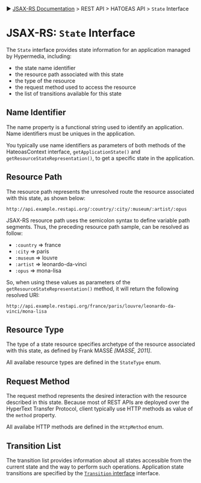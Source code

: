 :arrow_forward: [JSAX-RS Documentation](./jsax-rs-reference.md) > REST API > HATOEAS API > `State` Interface

# JSAX-RS: `State` Interface

The `State` interface provides state information for an application managed by Hypermedia, including:

- the state name identifier
- the resource path associated with this state
- the type of the resource
- the request method used to access the resource
- the list of transitions available for this state

## Name Identifier

The name property is a functional string used to identify an application. Name identifiers must be uniques in the application.

You typically use name identifiers as parameters of both methods of the HateoasContext interface, `getApplicationState()` and `getResourceStateRepresentation()`, to get a specific state in the application.

## Resource Path

The resource path represents the unresolved route the resource associated with this state, as shown below:

```
http://api.example.restapi.org/:country/:city/:museum/:artist/:opus
```

JSAX-RS resource path uses the semicolon syntax to define variable path segments. Thus, the preceding resource path sample, can be resolved as follow:

- `:country` => france
- `:city` => paris
- `:museum` => louvre
- `:artist` => leonardo-da-vinci
- `:opus` => mona-lisa

So, when using these values as parameters of the `getResourceStateRepresentation()` method, it will return the following resolved URI:

```
http://api.example.restapi.org/france/paris/louvre/leonardo-da-vinci/mona-lisa
```

## Resource Type

The type of a state resource specifies archetype of the resource associated with this state, as defined by Frank MASSÉ _[MASSÉ, 2011]_.

All availabe resource types are defined in the `StateType` enum.

## Request Method

The request method represents the desired interaction with the resource described in this state. Because most of REST APIs are deployed over the HyperText Transfer Protocol, client typically use HTTP methods as value of the `method` property.

All availabe HTTP methods are defined in the `HttpMethod` enum.

## Transition List

The transition list provides information about all states accessible from the current state and the way to perform such operations. Application state transitions are specified by the [`Transition` interface](./jsax-rs-transition-interface.md)  interface.
